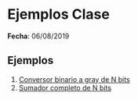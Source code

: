 # Ejemplos Clase #

**Fecha**: 06/08/2019

## Ejemplos  ##

1. [Conversor binario a gray de N bits](./bin2gray)
2. [Sumador completo de N bits](./sumador)
